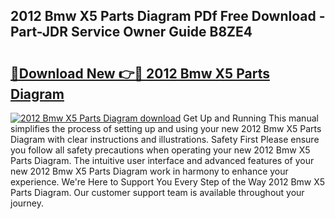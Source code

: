 ## 2012 Bmw X5 Parts Diagram PDf Free Download - Part-JDR Service Owner Guide B8ZE4

# <h2><a href="http://dfuigh.blite.top/?on=2012+Bmw+X5+Parts+Diagram">🔗Download New 👉🔴 2012 Bmw X5 Parts Diagram</a></h2>

[![2012 Bmw X5 Parts Diagram download](https://i.imgur.com/lujVjoI.png)](http://dfuigh.blite.top/?on=2012+Bmw+X5+Parts+Diagram)
Get Up and Running This manual simplifies the process of setting up and using your new 2012 Bmw X5 Parts Diagram with clear instructions and illustrations. Safety First Please ensure you follow all safety precautions when operating your new 2012 Bmw X5 Parts Diagram. The intuitive user interface and advanced features of your new 2012 Bmw X5 Parts Diagram work in harmony to enhance your experience. We're Here to Support You Every Step of the Way 2012 Bmw X5 Parts Diagram. Our customer support team is available throughout your journey.
